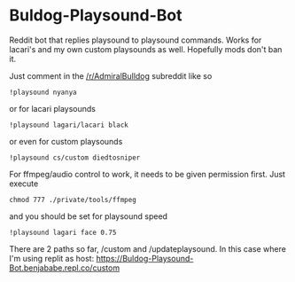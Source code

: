 # Buldog-Playsound-Bot
Reddit bot that replies playsound to playsound commands. Works for lacari's and my own custom playsounds as well. Hopefully mods don't ban it.

Just comment in the [/r/AdmiralBulldog](https://reddit.com/r/AdmiralBulldog/) subreddit like so
```
!playsound nyanya
```
or for lacari playsounds
```
!playsound lagari/lacari black
```
or even for custom playsounds
```
!playsound cs/custom diedtosniper
```
For ffmpeg/audio control to work, it needs to be given permission first. Just execute
```
chmod 777 ./private/tools/ffmpeg
```
and you should be set for playsound speed
```
!playsound lagari face 0.75
```

There are 2 paths so far, /custom and /updateplaysound. In this case where I'm using replit as host: https://Buldog-Playsound-Bot.benjababe.repl.co/custom
